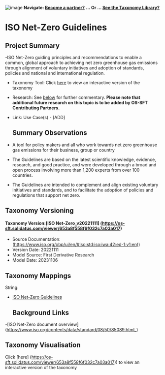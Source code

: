 ![image](https://user-images.githubusercontent.com/112073913/188821900-0c411acf-fbdd-4163-adc9-3ba4e2be78df.png)
**Navigate: [Become a partner?](https://github.com/OS-SFT/06-COLLABORATORS-PARTNERS)**
**... Or ... [See the Taxonomy Library?](https://github.com/orgs/OS-SFT/projects/2)**
# ISO Net-Zero Guidelines

## Project Summary

-ISO Net-Zero guiding principles and recommendations to enable a common, global approach to achieving net zero greenhouse gas emissions through alignment of voluntary initiatives and adoption of standards, policies and national and international regulation.
- Taxonomy Tool: Click [here](https://os-sft.solidatus.com/viewer/653a8f558f6f032c7a03a017) to view an interactive version of the taxonomy
- Research: See [below](https://github.com/OS-SFT/Taxonomy-Mappings-Library/tree/main/Single%20Taxonomies/ISO%20Net-Zero%20Guidelines) for further commentary. **Please note that additional future research on this topic is to be added by OS-SFT Contributing Partners.**
- Link: Use Case(s) - [ADD]

  ## Summary Observations
- A tool for policy makers and all who work towards net zero greenhouse gas emissions for their business, group or country
- The Guidelines are based on the latest scientific knowledge, evidence, research, and good practice, and were developed through a broad and open process involving more than 1,200 experts from over 100 countries.
-  The Guidelines are intended to complement and align existing voluntary initiatives and standards, and to facilitate the adoption of policies and regulations that support net zero.

  ## Taxonomy Versioning
  
#### Taxonomy Version:[ISO Net-Zero_v20221111] (https://os-sft.solidatus.com/viewer/653a8f558f6f032c7a03a017)
- Source Documentation: (https://www.iso.org/obp/ui/en/#iso:std:iso:iwa:42:ed-1:v1:en))
- Version Date: 20221111
- Model Source: First Derivative Research
- Model Date: 20231106


## Taxonomy Mappings
String:
- [ISO Net-Zero Guidelines](https://github.com/OS-SFT/Taxonomy-Mappings-Library/tree/main/Single%20Taxonomies/ISO%20Net-Zero%20Guidelines)

  ## Background Links

-[ISO Net-Zero document overview] (https://www.iso.org/contents/data/standard/08/50/85089.html_)






## Taxonomy Visualisation

Click [here] (https://os-sft.solidatus.com/viewer/653a8f558f6f032c7a03a017)) to view an interactive version of the taxonomy

